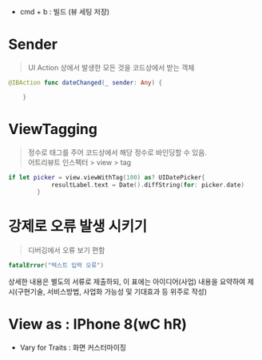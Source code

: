 - cmd + b : 빌드 (뷰 세팅 저장)



# Sender

> UI Action 상에서 발생한 모든 것을 코드상에서 받는 객체

```swift
@IBAction func dateChanged(_ sender: Any) {

    }
```

# ViewTagging

> 정수로 태그를 주어 코드상에서 해당 정수로 바인딩할 수 있음.
><br> 어트리뷰트 인스펙터 > view > tag


```swift
if let picker = view.viewWithTag(100) as? UIDatePicker{
            resultLabel.text = Date().diffString(for: picker.date)   
        }
```

# 강제로 오류 발생 시키기

> 디버깅에서 오류 보기 편함

```swift
fatalError("텍스트 입력 오류")
```

상세한 내용은 별도의 서류로 제출하되, 이 표에는 아이디어(사업) 내용을 요약하여 
제시(구현기술, 서비스방법, 사업화 가능성 및 기대효과 등 위주로 작성)


# View as : IPhone 8(wC hR)

- Vary for Traits : 화면 커스터마이징